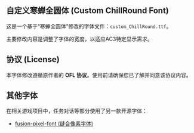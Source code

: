 ## 自定义寒蝉全圆体 (Custom ChillRound Font)

这是一个基于“寒蝉全圆体”修改的字体文件：`custom_ChillRound.ttf`。

主要修改内容是调整了字体的宽度，以适应AC3特定显示需求。

## 协议 (License)

本字体修改遵循原作者的 **OFL 协议**。使用前请确保您已了解并同意该协议内容。


## 其他字体 

在相关游戏项目中，任务对话等部分使用了另一款开源字体：

-   [fusion-pixel-font (缝合像素字体)](https://github.com/TakWolf/fusion-pixel-font)